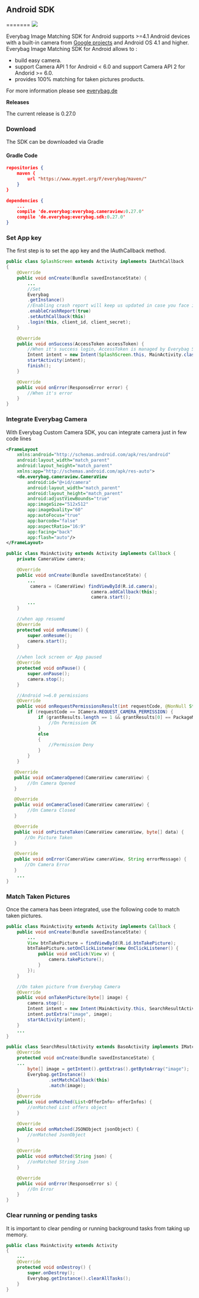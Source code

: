 ## Android SDK
=======
![](ic_launcher.png)

Everybag Image Matching SDK for Android supports >=4.1 Android devices with a built-in camera from [Google projects](https://github.com/google/cameraview) and Android OS 4.1 and higher.
Everybag Image Matching SDK for Android allows to :

* build easy camera.
* support Camera API 1 for Android < 6.0 and support Camera API 2 for Andorid >= 6.0.
* provides 100% matching for taken pictures products.

For more information please see [everybag.de](http://www.everybag.de/)

**Releases**

The current release is 0.27.0

### Download

The SDK can be downloaded via Gradle

#### Gradle Code

```json
repositories {
    maven {
        url "https://www.myget.org/F/everybag/maven/"
    }
}

dependencies {
    ...
    compile 'de.everybag:everybag.cameraview:0.27.0'
    compile 'de.everybag:everybag.sdk:0.27.0'
}
```

### Set App key

The first step is to set the app key and the IAuthCallback method.


```java
public class SplashScreen extends Activity implements IAuthCallback
{
    @Override
    public void onCreate(Bundle savedInstanceState) {
        ...
        //Set
        Everybag
        .getInstance()
        //Enabling crash report will keep us updated in case you face issues with our SDK
        .enableCrashReport(true)
        .setAuthCallback(this)
        .login(this, client_id, client_secret);
    }

    @Override
    public void onSuccess(AccessToken accessToken) {
        //When it's success login, AccessToken is managed by Everybag SDK you don't need to save it
        Intent intent = new Intent(SplashScreen.this, MainActivity.class);
        startActivity(intent);
        finish();
    }

    @Override
    public void onError(ResponseError error) {
        //When it's error
    }
}
```

### Integrate Everybag Camera

With Everybag Custom Camera SDK, you can integrate camera just in few code lines

```xml
<FrameLayout
    xmlns:android="http://schemas.android.com/apk/res/android"
    android:layout_width="match_parent"
    android:layout_height="match_parent"
    xmlns:app="http://schemas.android.com/apk/res-auto">
    <de.everybag.cameraview.CameraView
        android:id="@+id/camera"
        android:layout_width="match_parent"
        android:layout_height="match_parent"
        android:adjustViewBounds="true"
        app:imageSize="512x512"
        app:imageQuality="60"
        app:autoFocus="true"
        app:barcode="false"
        app:aspectRatio="16:9"
        app:facing="back"
        app:flash="auto"/>
</FrameLayout>
```

```java
public class MainActivity extends Activity implements Callback {
    private CameraView camera;

    @Override
    public void onCreate(Bundle savedInstanceState) {
        ...
         camera = (CameraView) findViewById(R.id.camera);
                                camera.addCallback(this);
                                camera.start();
        ...
    }

    //when app resuemd
    @Override
    protected void onResume() {
        super.onResume();
        camera.start();
    }

    //when lock screen or App paused
    @Override
    protected void onPause() {
        super.onPause();
        camera.stop();
    }

    //Android >=6.0 permissions
    @Override
    public void onRequestPermissionsResult(int requestCode, @NonNull String[] permissions, @NonNull int[] grantResults) {
        if (requestCode == ICamera.REQUEST_CAMERA_PERMISSION) {
            if (grantResults.length == 1 && grantResults[0] == PackageManager.PERMISSION_GRANTED) {
                //On Permission OK
            }
            else
            {
                //Permission Deny
            }
        }
    }

   @Override
   public void onCameraOpened(CameraView cameraView) {
        //On Camera Opened
   }

   @Override
   public void onCameraClosed(CameraView cameraView) {
        //On Camera Closed
   }

   @Override
   public void onPictureTaken(CameraView cameraView, byte[] data) {
       //On Picture Taken
   }

   @Override
   public void onError(CameraView cameraView, String errorMessage) {
       //On Camera Error
   }
    ...
}
```

### Match Taken Pictures

Once the camera has been integrated, use the following code to match taken pictures.

```java
public class MainActivity extends Activity implements Callback {
    public void onCreate(Bundle savedInstanceState) {
        ...
        View btnTakePicture = findViewById(R.id.btnTakePicture);
        btnTakePicture.setOnClickListener(new OnClickListener() {
            public void onClick(View v) {
                camera.takePicture();
            }
        });
    }

    //On taken picture from Everybag Camera
    @Override
    public void onTakenPicture(byte[] image) {
        camera.stop();
        Intent intent = new Intent(MainActivity.this, SearchResultActivity.class);
        intent.putExtra("image", image);
        startActivity(intent);
    }
    ...
}

public class SearchResultActivity extends BaseActivity implements IMatchCallback {
    @Override
    protected void onCreate(Bundle savedInstanceState) {
    ...
        byte[] image = getIntent().getExtras().getByteArray("image");
        Everybag.getInstance()
                .setMatchCallback(this)
                .match(image);
    }
    @Override
    public void onMatched(List<OfferInfo> offerInfos) {
        //onMatched List offers object
    }

    @Override
    public void onMatched(JSONObject jsonObject) {
        //onMatched JsonObject
    }

    @Override
    public void onMatched(String json) {
        //onMatched String Json
    }

    @Override
    public void onError(ResponseError s) {
        //On Error
    }
}
```

### Clear running or pending tasks

It is important to clear pending or running background tasks from taking up memory.

```java
public class MainActivity extends Activity
{
    ...
    @Override
    protected void onDestroy() {
        super.onDestroy();
        Everybag.getInstance().clearAllTasks();
    }
}
```
